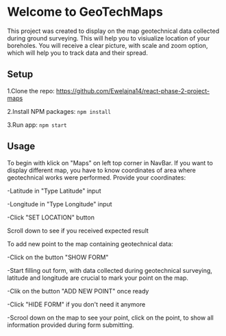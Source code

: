 
# Welcome to GeoTechMaps

This project was created to display on the map geotechnical data collected during ground surveying. 
This will help you to visiualize location of your boreholes. 
You will receive a clear picture, with scale and zoom option, which will help you to track data and their spread. 

## Setup

1.Clone the repo:
https://github.com/Ewelajna14/react-phase-2-project-maps

2.Install NPM packages:
`npm install`

3.Run app:
`npm start`

## Usage

To begin with klick on "Maps" on left top corner in NavBar.
If you want to display different map, you have to know coordinates of area where geotechnical works were performed. 
Provide your coordinates: 

-Latitude in "Type Latitude" input 

-Longitude in "Type Longitude" input

-Click "SET LOCATION" button

Scroll down to see if you received expected result


To add new point to the map containing geotechnical data:

-Click on the button "SHOW FORM"

-Start filling out form, with data collected during geotechnical surveying, latitude and longitude are crucial to mark your point on the map.

-Clik on the button "ADD NEW POINT" once ready

-Click "HIDE FORM" if you don't need it anymore

-Scrool down on the map to see your point, click on the point, to show all information provided during form submitting.


